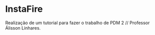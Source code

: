 # InstaFire
Realização de um tutorial para fazer o trabalho de PDM 2 // Professor Álisson Linhares.
